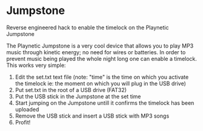 # Jumpstone
Reverse engineered hack to enable the timelock on the Playnetic Jumpstone

The Playnetic Jumpstone is a very cool device that allows you to play MP3 music through kinetic energy; no need for wires or batteries. In order to prevent music being played the whole night long one can enable a timelock. This works very simple:
1. Edit the set.txt text file (note: "time" is the time on which you activate the timelock ie: the moment on which you will plug in the USB drive)
2. Put set.txt in the root of a USB drive (FAT32)
3. Put the USB stick in the Jumpstone at the set time
4. Start jumping on the Jumpstone untill it confirms the timelock has been uploaded
5. Remove the USB stick and insert a USB stick with MP3 songs
6. Profit!
